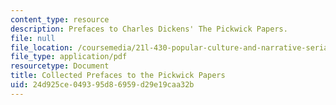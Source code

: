```yaml
---
content_type: resource
description: Prefaces to Charles Dickens' The Pickwick Papers.
file: null
file_location: /coursemedia/21l-430-popular-culture-and-narrative-serial-storytelling-spring-2013/24d925ce049395d86959d29e19caa32b_MIT21L_430S13_dickens_2.pdf
file_type: application/pdf
resourcetype: Document
title: Collected Prefaces to the Pickwick Papers
uid: 24d925ce-0493-95d8-6959-d29e19caa32b
---
```

